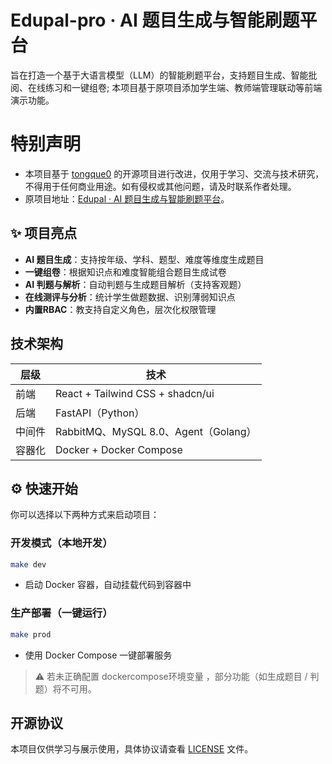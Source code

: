 # Edupal-pro · AI 题目生成与智能刷题平台

旨在打造一个基于大语言模型（LLM）的智能刷题平台，支持题目生成、智能批阅、在线练习和一键组卷; 
本项目基于原项目添加学生端、教师端管理联动等前端演示功能。

# 特别声明

- 本项目基于 [tongque0](https://github.com/tongque0) 的开源项目进行改进，仅用于学习、交流与技术研究，不得用于任何商业用途。如有侵权或其他问题，请及时联系作者处理。
- 原项目地址：[Edupal · AI 题目生成与智能刷题平台](https://github.com/tongque0/edupal-pro)。

## ✨ 项目亮点

-  **AI 题目生成**：支持按年级、学科、题型、难度等维度生成题目
-  **一键组卷**：根据知识点和难度智能组合题目生成试卷
-  **AI 判题与解析**：自动判题与生成题目解析（支持客观题）
-  **在线测评与分析**：统计学生做题数据、识别薄弱知识点
-  **内置RBAC**：教支持自定义角色，层次化权限管理

## 技术架构

| 层级 | 技术 |
|------|------|
| 前端 | React + Tailwind CSS + shadcn/ui |
| 后端 | FastAPI（Python） |
| 中间件 | RabbitMQ、MySQL 8.0、Agent（Golang） |
| 容器化 | Docker + Docker Compose |

## ⚙️ 快速开始

你可以选择以下两种方式来启动项目：

### 开发模式（本地开发）

```bash
make dev
```

- 启动 Docker 容器，自动挂载代码到容器中


### 生产部署（一键运行）

```bash
make prod
```

- 使用 Docker Compose 一键部署服务

> ⚠ 若未正确配置 dockercompose环境变量 ，部分功能（如生成题目 / 判题）将不可用。

## 开源协议

本项目仅供学习与展示使用，具体协议请查看 [LICENSE](./LICENSE) 文件。
